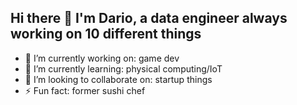 ## Hi there 👋 I'm Dario, a data engineer always working on 10 different things

- 🔭 I’m currently working on: game dev
- 🌱 I’m currently learning: physical computing/IoT
- 👯 I’m looking to collaborate on: startup things
- ⚡ Fun fact: former sushi chef

<!--
**mcoirad/mcoirad** is a ✨ _special_ ✨ repository because its `README.md` (this file) appears on your GitHub profile.

Here are some ideas to get you started:


- 🤔 I’m looking for help with ...
- 💬 Ask me about ...
- 📫 How to reach me: ...
- 😄 Pronouns: ...
- ⚡ Fun fact: ...
-->
